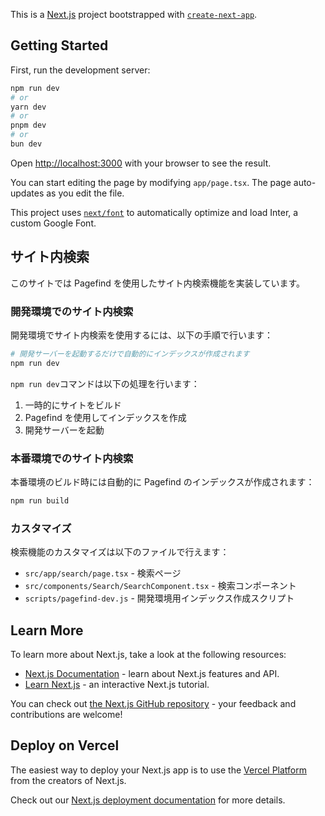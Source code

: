 This is a [Next.js](https://nextjs.org/) project bootstrapped with
[`create-next-app`](https://github.com/vercel/next.js/tree/canary/packages/create-next-app).

## Getting Started

First, run the development server:

```bash
npm run dev
# or
yarn dev
# or
pnpm dev
# or
bun dev
```

Open [http://localhost:3000](http://localhost:3000) with your browser to see the
result.

You can start editing the page by modifying `app/page.tsx`. The page
auto-updates as you edit the file.

This project uses
[`next/font`](https://nextjs.org/docs/basic-features/font-optimization) to
automatically optimize and load Inter, a custom Google Font.

## サイト内検索

このサイトでは Pagefind を使用したサイト内検索機能を実装しています。

### 開発環境でのサイト内検索

開発環境でサイト内検索を使用するには、以下の手順で行います：

```bash
# 開発サーバーを起動するだけで自動的にインデックスが作成されます
npm run dev
```

`npm run dev`コマンドは以下の処理を行います：

1. 一時的にサイトをビルド
2. Pagefind を使用してインデックスを作成
3. 開発サーバーを起動

### 本番環境でのサイト内検索

本番環境のビルド時には自動的に Pagefind のインデックスが作成されます：

```bash
npm run build
```

### カスタマイズ

検索機能のカスタマイズは以下のファイルで行えます：

- `src/app/search/page.tsx` - 検索ページ
- `src/components/Search/SearchComponent.tsx` - 検索コンポーネント
- `scripts/pagefind-dev.js` - 開発環境用インデックス作成スクリプト

## Learn More

To learn more about Next.js, take a look at the following resources:

- [Next.js Documentation](https://nextjs.org/docs) - learn about Next.js
  features and API.
- [Learn Next.js](https://nextjs.org/learn) - an interactive Next.js tutorial.

You can check out
[the Next.js GitHub repository](https://github.com/vercel/next.js/) - your
feedback and contributions are welcome!

## Deploy on Vercel

The easiest way to deploy your Next.js app is to use the
[Vercel Platform](https://vercel.com/new?utm_medium=default-template&filter=next.js&utm_source=create-next-app&utm_campaign=create-next-app-readme)
from the creators of Next.js.

Check out our
[Next.js deployment documentation](https://nextjs.org/docs/deployment) for more
details.
